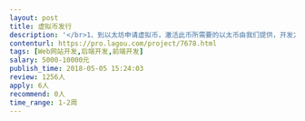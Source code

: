 ```yaml
---                
layout: post       
title: 虚拟币发行           
description: '</br>1、到以太坊申请虚拟币，激活此币所需要的以太币由我们提供，开发方只负责翻墙申请成功。2、开发web页面：</br>1）把申请好的币批量发布到多个已知全包。需要审核才发布。</br>2）web提供用户创建钱包（含钱包下载软件包）</br>'     
contenturl: https://pro.lagou.com/project/7678.html      
tags: [Web网站开发,后端开发,前端开发]            
salary: 5000-10000元          
publish_time: 2018-05-05 15:24:03         
review: 1256人                   
apply: 6人                   
recommend: 0人                   
time_range: 1-2周              
---                 
```

